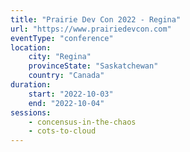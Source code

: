 ```yaml
---
title: "Prairie Dev Con 2022 - Regina"
url: "https://www.prairiedevcon.com"
eventType: "conference"
location:
    city: "Regina"
    provinceState: "Saskatchewan"
    country: "Canada"
duration:
    start: "2022-10-03"
    end: "2022-10-04"
sessions:
    - concensus-in-the-chaos
    - cots-to-cloud
---
```


